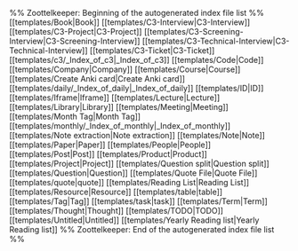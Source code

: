 %% Zoottelkeeper: Beginning of the autogenerated index file list  %%
 [[templates/Book|Book]]
 [[templates/C3-Interview|C3-Interview]]
 [[templates/C3-Project|C3-Project]]
 [[templates/C3-Screening-Interview|C3-Screening-Interview]]
 [[templates/C3-Technical-Interview|C3-Technical-Interview]]
 [[templates/C3-Ticket|C3-Ticket]]
 [[templates/c3/_Index_of_c3|_Index_of_c3]]
 [[templates/Code|Code]]
 [[templates/Company|Company]]
 [[templates/Course|Course]]
 [[templates/Create Anki card|Create Anki card]]
 [[templates/daily/_Index_of_daily|_Index_of_daily]]
 [[templates/ID|ID]]
 [[templates/Iframe|Iframe]]
 [[templates/Lecture|Lecture]]
 [[templates/Library|Library]]
 [[templates/Meeting|Meeting]]
 [[templates/Month Tag|Month Tag]]
 [[templates/monthly/_Index_of_monthly|_Index_of_monthly]]
 [[templates/Note extraction|Note extraction]]
 [[templates/Note|Note]]
 [[templates/Paper|Paper]]
 [[templates/People|People]]
 [[templates/Post|Post]]
 [[templates/Product|Product]]
 [[templates/Project|Project]]
 [[templates/Question split|Question split]]
 [[templates/Question|Question]]
 [[templates/Quote File|Quote File]]
 [[templates/quote|quote]]
 [[templates/Reading List|Reading List]]
 [[templates/Resource|Resource]]
 [[templates/table|table]]
 [[templates/Tag|Tag]]
 [[templates/task|task]]
 [[templates/Term|Term]]
 [[templates/Thought|Thought]]
 [[templates/TODO|TODO]]
 [[templates/Untitled|Untitled]]
 [[templates/Yearly Reading list|Yearly Reading list]]
%% Zoottelkeeper: End of the autogenerated index file list  %%
